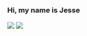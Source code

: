 ### Hi, my name is Jesse
<img align="center" src="https://mr-bossman.github.io/Mr-Bossman/joke.svg"/>
<img align="center" src="https://github-readme-stats.vercel.app/api/top-langs/?username=Mr-Bossman&layout=compact&theme=buefy&hide_border=true" />

